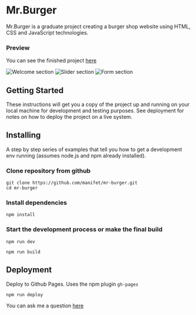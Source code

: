 # Mr.Burger

Mr.Burger is a graduate project creating a burger shop website using HTML, CSS and JavaScript technologies.
### Preview
You can see the finished project [here](https://manifet.github.io/mr-burger/)

![Welcome section](https://user-images.githubusercontent.com/61707913/215112915-f695cc8c-fe8b-4eb1-8292-5e72e270f602.png)
![Slider section](https://user-images.githubusercontent.com/61707913/215112919-738de0b4-0d51-45db-800e-3798a77845b7.png)
![Form section](https://user-images.githubusercontent.com/61707913/215112908-8aca2f18-7f1d-4f8e-ae71-caf845eaee07.png)

## Getting Started

These instructions will get you a copy of the project up and running on your local machine for development and testing purposes. See deployment for notes on how to deploy the project on a live system.

## Installing

A step by step series of examples that tell you how to get a development env running (assumes node.js and npm already installed).

### Сlone repository from github

```
git clone https://github.com/manifet/mr-burger.git
cd mr-burger
```

### Install dependencies

```
npm install
```
### Start the development process or make the final build 
```
npm run dev
```
```
npm run build
```

## Deployment

Deploy to Github Pages. Uses the npm plugin `gh-pages`

```
npm run deploy
```

You can ask me a question [here](https://github.com/manifet/mr-burger/issues)



